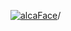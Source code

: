 [![alcaFace](https://camo.githubusercontent.com/2ee094c4af74cb0ec2e19388fccfb809837623e3/68747470733a2f2f7374617469632d63646e2e6a74766e772e6e65742f656d6f7469636f6e732f76312f3332383632362f312e30)](https://twitch.tv/Alca)/

<!--
# My "Popular" CodePens

<table>
	<tr>
		<th></th>
		<th>Title</th>
		<th>Last updated</th>
	</tr>
	<tr>
		<td><a href="https://codepen.io/Alca/pen/NWYNzmY" rel="nofollow"><img src="https://codepen.io/alca/pen/NWYNzmY/image/default.png" width="100" height="56.25"></a></td>
		<td><a href="https://codepen.io/Alca/pen/NWYNzmY" rel="nofollow">A Pen by Jacob Foster</a></td>
		<td>Jul 9, 2022</td>
	</tr>
	<tr>
		<td><a href="https://codepen.io/Alca/pen/RwMrvOg" rel="nofollow"><img src="https://codepen.io/alca/pen/RwMrvOg/image/default.png" width="100" height="56.25"></a></td>
		<td><a href="https://codepen.io/Alca/pen/RwMrvOg" rel="nofollow">A Pen by Jacob Foster</a></td>
		<td>Jul 7, 2022</td>
	</tr>
	<tr>
		<td><a href="https://codepen.io/Alca/pen/qBxGVpR" rel="nofollow"><img src="https://codepen.io/alca/pen/qBxGVpR/image/default.png" width="100" height="56.25"></a></td>
		<td><a href="https://codepen.io/Alca/pen/qBxGVpR" rel="nofollow">A Pen by Jacob Foster</a></td>
		<td>Jun 21, 2022</td>
	</tr>
	<tr>
		<td><a href="https://codepen.io/Alca/pen/vYdMWWj" rel="nofollow"><img src="https://codepen.io/alca/pen/vYdMWWj/image/default.png" width="100" height="56.25"></a></td>
		<td><a href="https://codepen.io/Alca/pen/vYdMWWj" rel="nofollow">Cardboard_Cowboy Font</a></td>
		<td>Jun 20, 2022</td>
	</tr>
	<tr>
		<td><a href="https://codepen.io/Alca/pen/mdXadMb" rel="nofollow"><img src="https://codepen.io/alca/pen/mdXadMb/image/default.png" width="100" height="56.25"></a></td>
		<td><a href="https://codepen.io/Alca/pen/mdXadMb" rel="nofollow">A Pen by Jacob Foster</a></td>
		<td>Jun 12, 2022</td>
	</tr>
	<tr>
		<td><a href="https://codepen.io/Alca/pen/dydQYKy" rel="nofollow"><img src="https://codepen.io/alca/pen/dydQYKy/image/default.png" width="100" height="56.25"></a></td>
		<td><a href="https://codepen.io/Alca/pen/dydQYKy" rel="nofollow">A Pen by Jacob Foster</a></td>
		<td>Jun 10, 2022</td>
	</tr>
	<tr>
		<td><a href="https://codepen.io/Alca/pen/YzeOWKX" rel="nofollow"><img src="https://codepen.io/alca/pen/YzeOWKX/image/default.png" width="100" height="56.25"></a></td>
		<td><a href="https://codepen.io/Alca/pen/YzeOWKX" rel="nofollow">Chain Swing</a></td>
		<td>Jun 7, 2022</td>
	</tr>
	<tr>
		<td><a href="https://codepen.io/Alca/pen/LYQJNQq" rel="nofollow"><img src="https://codepen.io/alca/pen/LYQJNQq/image/default.png" width="100" height="56.25"></a></td>
		<td><a href="https://codepen.io/Alca/pen/LYQJNQq" rel="nofollow">A Pen by Jacob Foster</a></td>
		<td>Jun 7, 2022</td>
	</tr>
	<tr>
		<td><a href="https://codepen.io/Alca/pen/GRQBzBo" rel="nofollow"><img src="https://codepen.io/alca/pen/GRQBzBo/image/default.png" width="100" height="56.25"></a></td>
		<td><a href="https://codepen.io/Alca/pen/GRQBzBo" rel="nofollow">A Pen by Jacob Foster</a></td>
		<td>Jun 6, 2022</td>
	</tr>
	<tr>
		<td><a href="https://codepen.io/Alca/pen/ExQLdMx" rel="nofollow"><img src="https://codepen.io/alca/pen/ExQLdMx/image/default.png" width="100" height="56.25"></a></td>
		<td><a href="https://codepen.io/Alca/pen/ExQLdMx" rel="nofollow">A Pen by Jacob Foster</a></td>
		<td>Jun 2, 2022</td>
	</tr>
</table>

---

###### Last updated: Sun, 10 Jul 2022 05:02:38 GMT
-->
